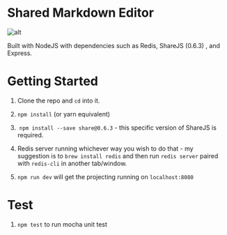 # Shared Markdown Editor

![alt](https://i.imgur.com/gtQXj0u.gif)

Built with NodeJS with dependencies such as Redis, ShareJS (0.6.3) , and Express.

# Getting Started

1. Clone the repo and `cd` into it.

2. `npm install` (or yarn equivalent)

3.  `npm install --save share@0.6.3` - this specific version of ShareJS is required. 

4. Redis server running whichever way you wish to do that - my suggestion is to `brew install redis` and then run `redis server` paired with `redis-cli` in another tab/window.

4. `npm run dev` will get the projecting running on `localhost:8080`

# Test

1. `npm test` to run mocha unit test
